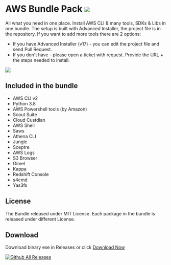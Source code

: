 # AWS Bundle Pack ![](https://img.shields.io/static/v1?label=AWS&message=BUNDLE%20PACK&color=orange&logo=amazon&style=for-the-badge&)
All what you need in one place. Install AWS CLI &amp; many tools, SDKs &amp; Libs in one bundle.
The setup is built with Advanced Installer, the project file is in the repository.
If you want to add more tools there are 2 options:
* If you have Advanced Installer (v17) - you can edit the project file and send Pull Request.
* If you don't have - please open a ticket with request. Provide the URL + the steps needed to install.

![](https://i.imgur.com/zDyG8xi.png?1)

## Included in the bundle
* AWS CLI v2
* Python 3.8
* AWS Powershell tools (by Amazon)
* Scout Suite
* Cloud Custdian
* AWS Shell
* Saws
* Athena CLI
* Jungle
* Sceptre
* AWS Logs
* S3 Browser
* Gimel
* Kappa
* Redshift Console
* s4cmd
* Yas3fs

## License
The Bundle released under MIT License. Each package in the bundle is released under different License.

## Download
Download binary exe in Releases or click [Download Now](https://github.com/aws-bundle/AWS-Bundle-Pack/releases/download/1.0.1/AWS-Bundle-Pack-1.0.1.exe)


[![Github All Releases](https://img.shields.io/github/downloads/aws-bundle/AWS-Bundle-Pack/total.svg?style=for-the-badge)]()

